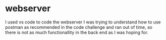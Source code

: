 # webserver
I used vs code to code the webserver
I was trying to understand how to use postman as recommended in the code challenge and ran out of time, so there is not as much functionallity in the back end as I was hoping for.
